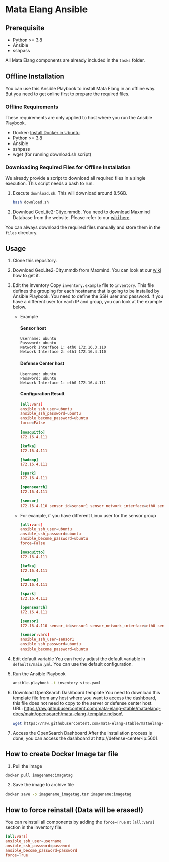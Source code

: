 # Mata Elang Ansible

## Prerequisite

- Python >= 3.8
- Ansible
- sshpass

All Mata Elang components are already included in the `tasks` folder.

## Offline Installation
You can use this Ansible Playbook to install Mata Elang in an offline way. But you need to get online first to prepare the required files.

### Offline Requirements
These requirements are only applied to host where you run the Ansible Playbook.
 - Docker: [Install Docker in Ubuntu](https://docs.docker.com/engine/install/ubuntu/)
 - Python >= 3.8
 - Ansible
 - sshpass
 - wget (for running download.sh script)

### Downloading Required Files for Offline Installation
We already provide a script to download all required files in a single execution. This script needs a bash to run.
1. Execute `download.sh`. This will download around 8.5GB.
    ```bash
    bash download.sh
    ```
2. Download GeoLite2-Citye.mmdb.
    You need to download Maxmind Database from the website. Please refer to our [wiki here](https://github.com/mata-elang-stable/mataelang-platform/wiki/hadoop#install-geolite2).

You can always download the required files manually and store them in the `files` directory.

## Usage
1. Clone this repository.
2. Download GeoLite2-City.mmdb from Maxmind. You can look at our [wiki](https://github.com/mata-elang-stable/mataelang-platform/wiki/hadoop#install-geolite2) how to get it.
3. Edit the inventory
Copy `inventory.example` file to `inventory`. This file defines the grouping for each hostname that is going to be installed by Ansible Playbook. You need to define the SSH user and password. If you have a different user for each IP and group, you can look at the example below.

    - Example
        #### Sensor host
        ```
        Username: ubuntu
        Password: ubuntu
        Network Interface 1: eth0 172.16.3.110
        Network Interface 2: eth1 172.16.4.110
        ```
        
        #### Defense Center host
        ```
        Username: ubuntu
        Password: ubuntu
        Network Interface 1: eth0 172.16.4.111
        ```
        
        #### Configuration Result

        ```conf
        [all:vars]
        ansible_ssh_user=ubuntu
        ansible_ssh_password=ubuntu
        ansible_become_password=ubuntu
        force=False

        [mosquitto]
        172.16.4.111

        [kafka]
        172.16.4.111

        [hadoop]
        172.16.4.111

        [spark]
        172.16.4.111

        [opensearch]
        172.16.4.111

        [sensor]
        172.16.4.110 sensor_id=sensor1 sensor_network_interface=eth0 sensor_home_net=172.16.3.0/24
        ```

    - For example, if you have different Linux user for the sensor group

        ```conf
        [all:vars]
        ansible_ssh_user=ubuntu
        ansible_ssh_password=ubuntu
        ansible_become_password=ubuntu
        force=False

        [mosquitto]
        172.16.4.111

        [kafka]
        172.16.4.111

        [hadoop]
        172.16.4.111

        [spark]
        172.16.4.111

        [opensearch]
        172.16.4.111

        [sensor]
        172.16.4.110 sensor_id=sensor1 sensor_network_interface=eth0 sensor_home_net=172.16.3.0/24

        [sensor:vars]
        ansible_ssh_user=sensor1
        ansible_ssh_password=ubuntu
        ansible_become_password=ubuntu
        ```
        
4. Edit default variable
You can freely adjust the default variable in `defaults/main.yml`. You can use the default configuration.

5. Run the Ansible Playbook
    ```sh
    ansible-playbook -i inventory site.yaml
    ```

6. Download OpenSearch Dashboard template
    You need to download this template file from any host where you want to access the dashboard, this file does not need to copy to the server or defense center host.
    URL: https://raw.githubusercontent.com/mata-elang-stable/mataelang-docs/main/opensearch/mata-elang-template.ndjson\

    ```bash
    wget https://raw.githubusercontent.com/mata-elang-stable/mataelang-docs/main/opensearch/mata-elang-template.ndjson
    ```

7. Access the OpenSearch Dashboard
    After the installation process is done, you can access the dashboard at http://defense-center-ip:5601.

## How to create Docker Image tar file
1. Pull the image
```sh
docker pull imagename:imagetag
```

2. Save the image to archive file
```sh
docker save -o imagename_imagetag.tar imagename:imagetag
```

## How to force reinstall (Data will be erased!)

You can reinstall all components by adding the `force=True` at `[all:vars]` section in the inventory file.

```conf
[all:vars]
ansible_ssh_user=username
ansible_ssh_password=password
ansible_become_password=password
force=True
```
